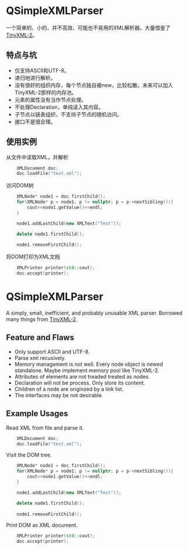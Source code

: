 # QSimpleXMLParser
一个简单的、小的、并不高效、可能也不易用的XML解析器。大量借鉴了[TinyXML-2](https://github.com/leethomason/tinyxml2)。  

## 特点与坑
* 仅支持ASCII和UTF-8。
* 递归地进行解析。
* 没有很好的组织内存，每个节点独自被new，比较松散。未来可以加入TinyXML-2那样的内存池。
* 元素的属性没有当作节点处理。
* 不处理Declaration，单纯读入其内容。
* 子节点以链表组织，不支持子节点的随机访问。
* 接口不是很合理。

## 使用实例
从文件中读取XML，并解析
```c++
    XMLDocument doc;
    doc.loadFile("test.xml");
```
访问DOM树
```c++
    XMLNode* node1 = doc.firstChild();
    for(XMLNode* p = node1; p != nullptr; p = p->nextSibling()){
        cout<<node1.getValue()<<endl;
    }

    node1.addLastChild(new XMLText("Test"));

    delete node1.firstChild();
    
    node1.removeFirstChild();
```
将DOM打印为XML文档
```c++
    XMLPrinter printer(std::cout);
    doc.accept(printer);
```

# QSimpleXMLParser
A simply, small, inefficient, and probably unusable XML parser. Borrowed many things from [TinyXML-2](https://github.com/leethomason/tinyxml2).  

## Feature and Flaws
* Only support ASCII and UTF-8.
* Parse xml recusively.
* Memory management is not well. Every node object is newed standalone. Maybe implement memory pool like TinyXML-2.
* Attributes of elements are not treaded treated as nodes.
* Declaration will not be process. Only store its content.
* Children of a node are originzed by a link list.
* The interfaces may be not desirable.

## Example Usages
Read XML from file and parse it.
```c++
    XMLDocument doc;
    doc.loadFile("test.xml");
```
Visit the DOM tree.
```c++
    XMLNode* node1 = doc.firstChild();
    for(XMLNode* p = node1; p != nullptr; p = p->nextSibling()){
        cout<<node1.getValue()<<endl;
    }

    node1.addLastChild(new XMLText("Test"));

    delete node1.firstChild();
    
    node1.removeFirstChild();
```
Print DOM as XML document.
```c++
    XMLPrinter printer(std::cout);
    doc.accept(printer);
```